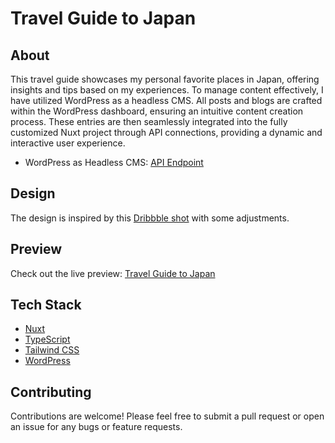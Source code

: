 # Travel Guide to Japan

## About

This travel guide showcases my personal favorite places in Japan, offering insights and tips based on my experiences. To manage content effectively, I have utilized WordPress as a headless CMS. All posts and blogs are crafted within the WordPress dashboard, ensuring an intuitive content creation process. These entries are then seamlessly integrated into the fully customized Nuxt project through API connections, providing a dynamic and interactive user experience.

- WordPress as Headless CMS: [API Endpoint](https://olive-whale-896875.hostingersite.com/wp-json)

## Design

The design is inspired by this [Dribbble shot](https://dribbble.com/shots/20330091-Japan-website) with some adjustments.

## Preview

Check out the live preview: [Travel Guide to Japan](https://wp-nuxt-blog.vercel.app/)

## Tech Stack

- [Nuxt](https://nuxt.com/)
- [TypeScript](https://www.typescriptlang.org/)
- [Tailwind CSS](https://tailwindcss.com/)
- [WordPress](https://wordpress.org/)

## Contributing

Contributions are welcome! Please feel free to submit a pull request or open an issue for any bugs or feature requests.
